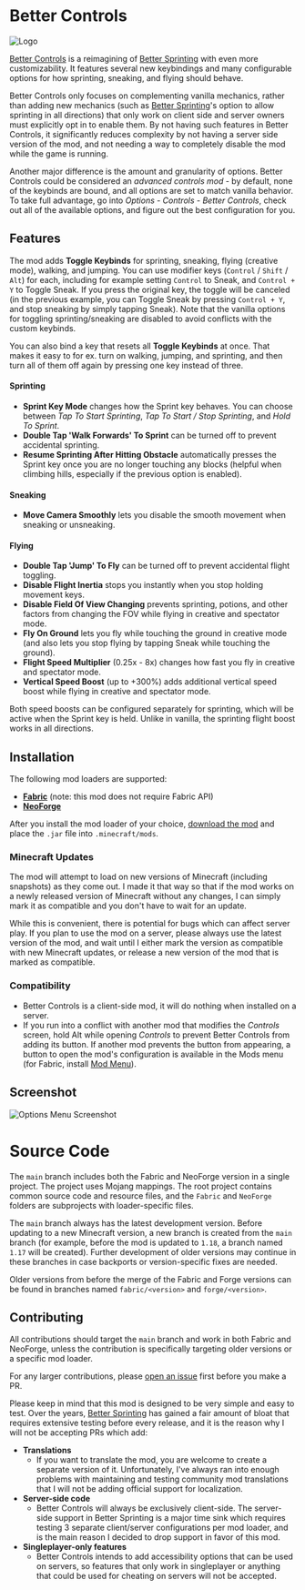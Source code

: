 Better Controls
===============

![Logo](https://raw.githubusercontent.com/chylex/Better-Controls/master/logo.png "Depiction of Zero Regrets")

[Better Controls](https://www.curseforge.com/minecraft/mc-mods/better-controls) is a reimagining of [Better Sprinting](https://www.curseforge.com/minecraft/mc-mods/better-sprinting) with even more customizability. It features several new keybindings and many configurable options for how sprinting, sneaking, and flying should behave.

Better Controls only focuses on complementing vanilla mechanics, rather than adding new mechanics (such as [Better Sprinting](https://www.curseforge.com/minecraft/mc-mods/better-sprinting)'s option to allow sprinting in all directions) that only work on client side and server owners must explicitly opt in to enable them. By not having such features in Better Controls, it significantly reduces complexity by not having a server side version of the mod, and not needing a way to completely disable the mod while the game is running.

Another major difference is the amount and granularity of options. Better Controls could be considered an *advanced controls mod* - by default, none of the keybinds are bound, and all options are set to match vanilla behavior. To take full advantage, go into *Options - Controls - Better Controls*, check out all of the available options, and figure out the best configuration for you.

## Features

The mod adds **Toggle Keybinds** for sprinting, sneaking, flying (creative mode), walking, and jumping. You can use modifier keys (`Control` / `Shift` / `Alt`) for each, including for example setting `Control` to Sneak, and `Control + Y` to Toggle Sneak. If you press the original key, the toggle will be canceled (in the previous example, you can Toggle Sneak by pressing `Control + Y`, and stop sneaking by simply tapping Sneak). Note that the vanilla options for toggling sprinting/sneaking are disabled to avoid conflicts with the custom keybinds.

You can also bind a key that resets all **Toggle Keybinds** at once. That makes it easy to for ex. turn on walking, jumping, and sprinting, and then turn all of them off again by pressing one key instead of three.

#### Sprinting

* **Sprint Key Mode** changes how the Sprint key behaves. You can choose between *Tap To Start Sprinting*, *Tap To Start / Stop Sprinting*, and *Hold To Sprint*.
* **Double Tap 'Walk Forwards' To Sprint** can be turned off to prevent accidental sprinting.
* **Resume Sprinting After Hitting Obstacle** automatically presses the Sprint key once you are no longer touching any blocks (helpful when climbing hills, especially if the previous option is enabled).

#### Sneaking

* **Move Camera Smoothly** lets you disable the smooth movement when sneaking or unsneaking.

#### Flying

* **Double Tap 'Jump' To Fly** can be turned off to prevent accidental flight toggling.
* **Disable Flight Inertia** stops you instantly when you stop holding movement keys.
* **Disable Field Of View Changing** prevents sprinting, potions, and other factors from changing the FOV while flying in creative and spectator mode.
* **Fly On Ground** lets you fly while touching the ground in creative mode (and also lets you stop flying by tapping Sneak while touching the ground).
* **Flight Speed Multiplier** (0.25x - 8x) changes how fast you fly in creative and spectator mode.
* **Vertical Speed Boost** (up to +300%) adds additional vertical speed boost while flying in creative and spectator mode.

Both speed boosts can be configured separately for sprinting, which will be active when the Sprint key is held. Unlike in vanilla, the sprinting flight boost works in all directions.

## Installation

The following mod loaders are supported:

* **[Fabric](https://fabricmc.net/use/)** (note: this mod does not require Fabric API)
* **[NeoForge](https://neoforged.net/)**

After you install the mod loader of your choice, [download the mod](https://www.curseforge.com/minecraft/mc-mods/better-controls/files) and place the `.jar` file into `.minecraft/mods`.

### Minecraft Updates

The mod will attempt to load on new versions of Minecraft (including snapshots) as they come out. I made it that way so that if the mod works on a newly released version of Minecraft without any changes, I can simply mark it as compatible and you don't have to wait for an update.

While this is convenient, there is potential for bugs which can affect server play. If you plan to use the mod on a server, please always use the latest version of the mod, and wait until I either mark the version as compatible with new Minecraft updates, or release a new version of the mod that is marked as compatible.

### Compatibility

* Better Controls is a client-side mod, it will do nothing when installed on a server.
* If you run into a conflict with another mod that modifies the *Controls* screen, hold Alt while opening *Controls* to prevent Better Controls from adding its button. If another mod prevents the button from appearing, a button to open the mod's configuration is available in the Mods menu (for Fabric, install [Mod Menu](https://www.curseforge.com/minecraft/mc-mods/modmenu)).

## Screenshot

![Options Menu Screenshot](https://repo.chylex.com/better-controls.png)

Source Code
===========

The `main` branch includes both the Fabric and NeoForge version in a single project. The project uses Mojang mappings. The root project contains common source code and resource files, and the `Fabric` and `NeoForge` folders are subprojects with loader-specific files.

The `main` branch always has the latest development version. Before updating to a new Minecraft version, a new branch is created from the `main` branch (for example, before the mod is updated to `1.18`, a branch named `1.17` will be created). Further development of older versions may continue in these branches in case backports or version-specific fixes are needed.

Older versions from before the merge of the Fabric and Forge versions can be found in branches named `fabric/<version>` and `forge/<version>`.

## Contributing

All contributions should target the `main` branch and work in both Fabric and NeoForge, unless the contribution is specifically targeting older versions or a specific mod loader.

For any larger contributions, please [open an issue](https://github.com/chylex/Better-Controls/issues/new) first before you make a PR.

Please keep in mind that this mod is designed to be very simple and easy to test. Over the years, [Better Sprinting](https://github.com/chylex/Better-Sprinting) has gained a fair amount of bloat that requires extensive testing before every release, and it is the reason why I will not be accepting PRs which add:

* **Translations**
  * If you want to translate the mod, you are welcome to create a separate version of it. Unfortunately, I've always ran into enough problems with maintaining and testing community mod translations that I will not be adding official support for localization.
* **Server-side code**
  * Better Controls will always be exclusively client-side. The server-side support in Better Sprinting is a major time sink which requires testing 3 separate client/server configurations per mod loader, and is the main reason I decided to drop support in favor of this mod.
* **Singleplayer-only features**
  * Better Controls intends to add accessibility options that can be used on servers, so features that only work in singleplayer or anything that could be used for cheating on servers will not be accepted.
